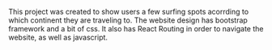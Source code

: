 This project was created to show users a few surfing spots acorrding to which continent they are traveling to.
The website design has bootstrap framework and a bit of css. It also has React Routing in order to navigate the website, as well as javascript.
